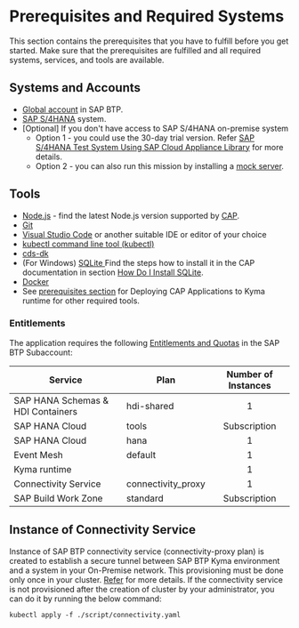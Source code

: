 # Prerequisites and Required Systems

This section contains the prerequisites that you have to fulfill before you get started. Make sure that the prerequisites are fulfilled and all required systems, services, and tools are available.

## Systems and Accounts

* [Global account](https://help.sap.com/docs/BTP/65de2977205c403bbc107264b8eccf4b/8ed4a705efa0431b910056c0acdbf377.html#loio8d6e3a0fa4ab43e4a421d3ed08128afa) in SAP BTP.
* [SAP S/4HANA](https://www.sap.com/india/products/s4hana-erp.html) system.
* [Optional] If you don't have access to SAP S/4HANA on-premise system
  * Option 1 - you could use the 30-day trial version. Refer [SAP S/4HANA Test System Using SAP Cloud Appliance Library](../cal/README.md) for more details.
  * Option 2 -  you can also run this mission by installing a [mock server](../../deploy/setup-mock/README.md).

## Tools

* [Node.js](https://nodejs.org/en/download/) - find the latest Node.js version supported by [CAP](https://cap.cloud.sap/docs/advanced/troubleshooting#node-version).
* [Git](https://git-scm.com/book/en/v2/Getting-Started-Installing-Git)
* [Visual Studio Code](https://code.visualstudio.com/download) or another suitable IDE or editor of your choice
* [kubectl command line tool (kubectl)]( https://kubernetes.io/docs/tasks/tools/install-kubectl-windows/)
* [cds-dk](https://cap.cloud.sap/docs/get-started/)
* (For Windows) [SQLite ](https://sqlite.org/download.html) Find the steps how to install it in the CAP documentation in section [How Do I Install SQLite](https://cap.cloud.sap/docs/advanced/troubleshooting#how-do-i-install-sqlite-on-windows).
* [Docker](https://www.docker.com/products/docker-desktop)
* See [prerequisites section](https://cap.cloud.sap/docs/guides/deployment/deploy-to-kyma#prerequisites) for Deploying CAP Applications to Kyma runtime for other required tools.

### Entitlements

The application requires the following [Entitlements and Quotas](https://help.sap.com/products/BTP/65de2977205c403bbc107264b8eccf4b/00aa2c23479d42568b18882b1ca90d79.html?locale=en-US) in the SAP BTP Subaccount:

| Service                           | Plan               | Number of Instances |
|-----------------------------------|------------------- |:-------------------:|
| SAP HANA Schemas & HDI Containers | hdi-shared         |          1          |
| SAP HANA Cloud                    | tools              |  Subscription       |
| SAP HANA Cloud                    | hana               |          1          |
| Event Mesh                        | default            |          1          |
| Kyma runtime                      |                    |          1          |
| Connectivity Service              | connectivity_proxy |          1          |
| SAP Build Work Zone               | standard           |  Subscription       |

## Instance of Connectivity Service

Instance of SAP BTP connectivity service (connectivity-proxy plan) is created to establish a secure tunnel between SAP BTP Kyma environment and a system in your On-Premise network. This provisioning must be done only once in your cluster.                                                   [Refer](https://help.sap.com/docs/BTP/65de2977205c403bbc107264b8eccf4b/0c035010a9d64cc8a02d872829c7fa75.html) for more details.
 If the connectivity service is not provisioned after the creation of cluster by your administrator, you can do it by running the below command:

    kubectl apply -f ./script/connectivity.yaml
